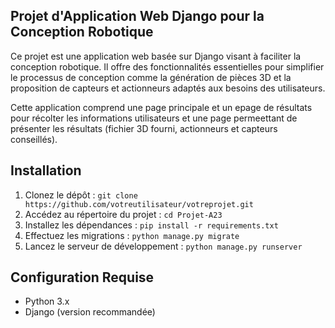 ## Projet d'Application Web Django pour la Conception Robotique

Ce projet est une application web basée sur Django visant à faciliter la conception robotique. Il offre des fonctionnalités essentielles pour simplifier le processus de conception comme la génération de pièces 3D et la proposition de capteurs et actionneurs adaptés aux besoins des utilisateurs. 

Cette application comprend une page principale et un epage de résultats pour récolter les informations utilisateurs et une page permeettant de présenter les résultats (fichier 3D fourni, actionneurs et capteurs conseillés).

## Installation

1. Clonez le dépôt : `git clone https://github.com/votreutilisateur/votreprojet.git`
2. Accédez au répertoire du projet : `cd Projet-A23`
3. Installez les dépendances : `pip install -r requirements.txt`
4. Effectuez les migrations : `python manage.py migrate`
5. Lancez le serveur de développement : `python manage.py runserver`

## Configuration Requise

- Python 3.x
- Django (version recommandée)
